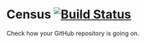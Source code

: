 # Census [![Build Status](https://travis-ci.org/gibatronic/census.svg?branch=master)](https://travis-ci.org/gibatronic/census)

Check how your GitHub repository is going on.
